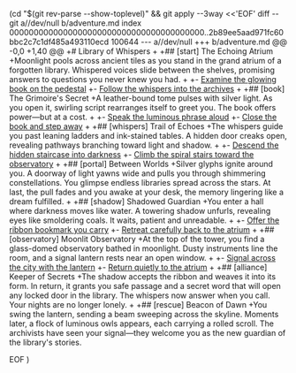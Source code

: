  (cd "$(git rev-parse --show-toplevel)" && git apply --3way <<'EOF' 
diff --git a//dev/null b/adventure.md
index 0000000000000000000000000000000000000000..2b89ee5aad971fc60bbc2c7c1df485a493110ecd 100644
--- a//dev/null
+++ b/adventure.md
@@ -0,0 +1,40 @@
+# Library of Whispers
+
+## [start] The Echoing Atrium
+Moonlight pools across ancient tiles as you stand in the grand atrium of a forgotten library. Whispered voices slide between the shelves, promising answers to questions you never knew you had.
+
+- [Examine the glowing book on the pedestal](book)
+- [Follow the whispers into the archives](whispers)
+
+## [book] The Grimoire's Secret
+A leather-bound tome pulses with silver light. As you open it, swirling script rearranges itself to greet you. The book offers power—but at a cost.
+
+- [Speak the luminous phrase aloud](portal)
+- [Close the book and step away](start)
+
+## [whispers] Trail of Echoes
+The whispers guide you past leaning ladders and ink-stained tables. A hidden door creaks open, revealing pathways branching toward light and shadow.
+
+- [Descend the hidden staircase into darkness](shadow)
+- [Climb the spiral stairs toward the observatory](observatory)
+
+## [portal] Between Worlds
+Silver glyphs ignite around you. A doorway of light yawns wide and pulls you through shimmering constellations. You glimpse endless libraries spread across the stars. At last, the pull fades and you awake at your desk, the memory lingering like a dream fulfilled.
+
+## [shadow] Shadowed Guardian
+You enter a hall where darkness moves like water. A towering shadow unfurls, revealing eyes like smoldering coals. It waits, patient and unreadable.
+
+- [Offer the ribbon bookmark you carry](alliance)
+- [Retreat carefully back to the atrium](start)
+
+## [observatory] Moonlit Observatory
+At the top of the tower, you find a glass-domed observatory bathed in moonlight. Dusty instruments line the room, and a signal lantern rests near an open window.
+
+- [Signal across the city with the lantern](rescue)
+- [Return quietly to the atrium](start)
+
+## [alliance] Keeper of Secrets
+The shadow accepts the ribbon and weaves it into its form. In return, it grants you safe passage and a secret word that will open any locked door in the library. The whispers now answer when you call. Your nights are no longer lonely.
+
+## [rescue] Beacon of Dawn
+You swing the lantern, sending a beam sweeping across the skyline. Moments later, a flock of luminous owls appears, each carrying a rolled scroll. The archivists have seen your signal—they welcome you as the new guardian of the library's stories.
 
EOF
)
